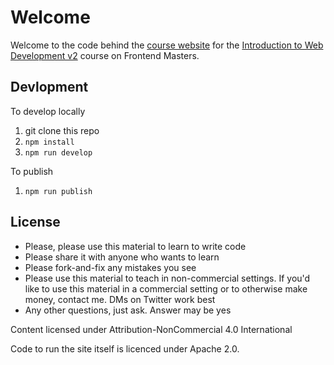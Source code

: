 # Welcome

Welcome to the code behind the [course website][course] for the [Introduction to Web Development v2](https://frontendmasters.com/courses/web-development-v2/) course on Frontend Masters.

## Devlopment

To develop locally

1. git clone this repo
1. `npm install`
1. `npm run develop`

To publish

1. `npm run publish`

## License

* Please, please use this material to learn to write code
* Please share it with anyone who wants to learn
* Please fork-and-fix any mistakes you see
* Please use this material to teach in non-commercial settings. If you'd like to use this material in a commercial setting or to otherwise make money, contact me. DMs on Twitter work best
* Any other questions, just ask. Answer may be yes

Content licensed under Attribution-NonCommercial 4.0 International

Code to run the site itself is licenced under Apache 2.0.

[course]: https://btholt.github.io/intro-to-web-dev-v2/
